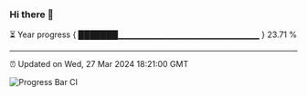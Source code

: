 ### Hi there 👋

⏳ Year progress { ███████▁▁▁▁▁▁▁▁▁▁▁▁▁▁▁▁▁▁▁▁▁▁▁ } 23.71 %

---

⏰ Updated on Wed, 27 Mar 2024 18:21:00 GMT

![Progress Bar CI](https://github.com/ZhaoGui/ZhaoGui/workflows/Progress%20Bar%20CI/badge.svg)
